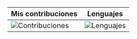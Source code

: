 <!--
**sanchezih/sanchezih** is a ✨ _special_ ✨ repository because its `README.md` (this file) appears on your GitHub profile.

Here are some ideas to get you started:

- 🔭 I’m currently working on ...
- 🌱 I’m currently learning ...
- 👯 I’m looking to collaborate on ...
- 🤔 I’m looking for help with ...
- 💬 Ask me about ...
- 📫 How to reach me: ...
- 😄 Pronouns: ...
- ⚡ Fun fact: ...
-->

[Contribuciones]: https://github-readme-stats.vercel.app/api?username=sanchezih&show_icons=true&locale=en
[Lenguajes]: https://github-readme-stats.vercel.app/api/top-langs?username=sanchezih&show_icons=true&locale=en&layout=compact

| Mis contribuciones | Lenguajes
| ----------- | -----------
| ![Contribuciones] | ![Lenguajes]|
